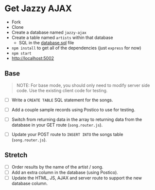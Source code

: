 # Get Jazzy AJAX

- Fork
- Clone
- Create a database named `jazzy-ajax`
- Create a table named `artists` within that database 
  - SQL in the [database.sql](database.sql) file
- `npm install` to get all of the dependencies (just `express` for now)
- `npm start`
- [http://localhost:5002](http://localhost:5002)


## Base

> NOTE: For base mode, you should only need to modify server side code. Use the existing client code for testing.

- [ ] Write a `CREATE TABLE` SQL statement for the songs.
- [ ] Add a couple sample records using Postico to use for testing.
- [ ] Switch from returning data in the array to returning data from the database in your GET route (`song.router.js`).
- [ ] Update your POST route to `INSERT INTO` the songs table (`song.router.js`).


## Stretch

- [ ] Order results by the name of the artist / song.
- [ ] Add an extra column in the database (using Postico).
- [ ] Update the HTML, JS, AJAX and server route to support the new database column.